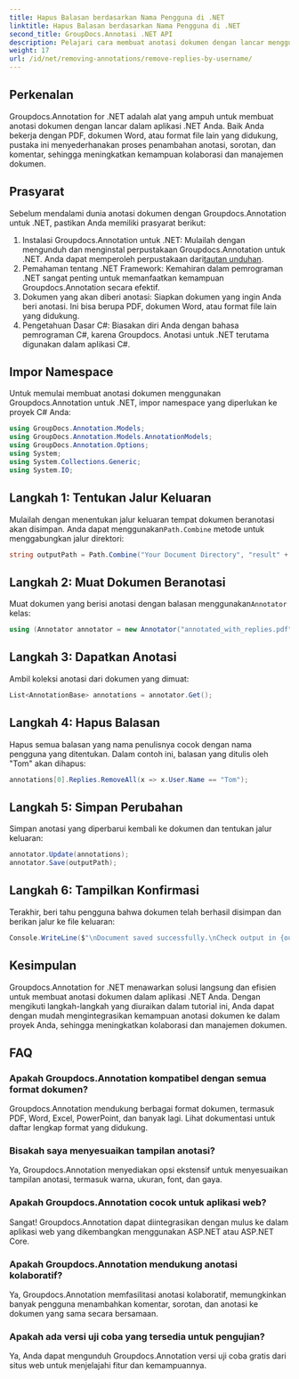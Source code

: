 ```yaml
---
title: Hapus Balasan berdasarkan Nama Pengguna di .NET
linktitle: Hapus Balasan berdasarkan Nama Pengguna di .NET
second_title: GroupDocs.Annotasi .NET API
description: Pelajari cara membuat anotasi dokumen dengan lancar menggunakan Groupdocs.Annotation untuk .NET. Tingkatkan kolaborasi dan manajemen dokumen dengan alat canggih ini.
weight: 17
url: /id/net/removing-annotations/remove-replies-by-username/
---
```

## Perkenalan
Groupdocs.Annotation for .NET adalah alat yang ampuh untuk membuat anotasi dokumen dengan lancar dalam aplikasi .NET Anda. Baik Anda bekerja dengan PDF, dokumen Word, atau format file lain yang didukung, pustaka ini menyederhanakan proses penambahan anotasi, sorotan, dan komentar, sehingga meningkatkan kemampuan kolaborasi dan manajemen dokumen.
## Prasyarat
Sebelum mendalami dunia anotasi dokumen dengan Groupdocs.Annotation untuk .NET, pastikan Anda memiliki prasyarat berikut:
1.  Instalasi Groupdocs.Annotation untuk .NET: Mulailah dengan mengunduh dan menginstal perpustakaan Groupdocs.Annotation untuk .NET. Anda dapat memperoleh perpustakaan dari[tautan unduhan](https://releases.groupdocs.com/annotation/net/).
2. Pemahaman tentang .NET Framework: Kemahiran dalam pemrograman .NET sangat penting untuk memanfaatkan kemampuan Groupdocs.Annotation secara efektif.
3. Dokumen yang akan diberi anotasi: Siapkan dokumen yang ingin Anda beri anotasi. Ini bisa berupa PDF, dokumen Word, atau format file lain yang didukung.
4. Pengetahuan Dasar C#: Biasakan diri Anda dengan bahasa pemrograman C#, karena Groupdocs. Anotasi untuk .NET terutama digunakan dalam aplikasi C#.

## Impor Namespace
Untuk memulai membuat anotasi dokumen menggunakan Groupdocs.Annotation untuk .NET, impor namespace yang diperlukan ke proyek C# Anda:
```csharp
using GroupDocs.Annotation.Models;
using GroupDocs.Annotation.Models.AnnotationModels;
using GroupDocs.Annotation.Options;
using System;
using System.Collections.Generic;
using System.IO;
```
## Langkah 1: Tentukan Jalur Keluaran
 Mulailah dengan menentukan jalur keluaran tempat dokumen beranotasi akan disimpan. Anda dapat menggunakan`Path.Combine` metode untuk menggabungkan jalur direktori:
```csharp
string outputPath = Path.Combine("Your Document Directory", "result" + Path.GetExtension("input.pdf"));
```
## Langkah 2: Muat Dokumen Beranotasi
 Muat dokumen yang berisi anotasi dengan balasan menggunakan`Annotator` kelas:
```csharp
using (Annotator annotator = new Annotator("annotated_with_replies.pdf"))
```
## Langkah 3: Dapatkan Anotasi
Ambil koleksi anotasi dari dokumen yang dimuat:
```csharp
List<AnnotationBase> annotations = annotator.Get();
```
## Langkah 4: Hapus Balasan
Hapus semua balasan yang nama penulisnya cocok dengan nama pengguna yang ditentukan. Dalam contoh ini, balasan yang ditulis oleh "Tom" akan dihapus:
```csharp
annotations[0].Replies.RemoveAll(x => x.User.Name == "Tom");
```
## Langkah 5: Simpan Perubahan
Simpan anotasi yang diperbarui kembali ke dokumen dan tentukan jalur keluaran:
```csharp
annotator.Update(annotations);
annotator.Save(outputPath);
```
## Langkah 6: Tampilkan Konfirmasi
Terakhir, beri tahu pengguna bahwa dokumen telah berhasil disimpan dan berikan jalur ke file keluaran:
```csharp
Console.WriteLine($"\nDocument saved successfully.\nCheck output in {outputPath}.");
```
## Kesimpulan
Groupdocs.Annotation for .NET menawarkan solusi langsung dan efisien untuk membuat anotasi dokumen dalam aplikasi .NET Anda. Dengan mengikuti langkah-langkah yang diuraikan dalam tutorial ini, Anda dapat dengan mudah mengintegrasikan kemampuan anotasi dokumen ke dalam proyek Anda, sehingga meningkatkan kolaborasi dan manajemen dokumen.
## FAQ
### Apakah Groupdocs.Annotation kompatibel dengan semua format dokumen?
Groupdocs.Annotation mendukung berbagai format dokumen, termasuk PDF, Word, Excel, PowerPoint, dan banyak lagi. Lihat dokumentasi untuk daftar lengkap format yang didukung.
### Bisakah saya menyesuaikan tampilan anotasi?
Ya, Groupdocs.Annotation menyediakan opsi ekstensif untuk menyesuaikan tampilan anotasi, termasuk warna, ukuran, font, dan gaya.
### Apakah Groupdocs.Annotation cocok untuk aplikasi web?
Sangat! Groupdocs.Annotation dapat diintegrasikan dengan mulus ke dalam aplikasi web yang dikembangkan menggunakan ASP.NET atau ASP.NET Core.
### Apakah Groupdocs.Annotation mendukung anotasi kolaboratif?
Ya, Groupdocs.Annotation memfasilitasi anotasi kolaboratif, memungkinkan banyak pengguna menambahkan komentar, sorotan, dan anotasi ke dokumen yang sama secara bersamaan.
### Apakah ada versi uji coba yang tersedia untuk pengujian?
Ya, Anda dapat mengunduh Groupdocs.Annotation versi uji coba gratis dari situs web untuk menjelajahi fitur dan kemampuannya.
